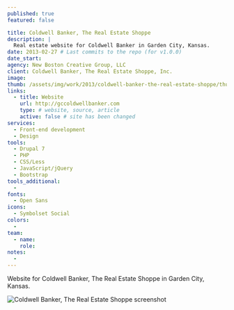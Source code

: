 ```yaml
---
published: true
featured: false

title: Coldwell Banker, The Real Estate Shoppe
description: |
  Real estate website for Coldwell Banker in Garden City, Kansas.
date: 2013-02-27 # Last commits to the repo (for v1.0.0)
date_start:
agency: New Boston Creative Group, LLC
client: Coldwell Banker, The Real Estate Shoppe, Inc.
image:
thumb: /assets/img/work/2013/coldwell-banker-the-real-estate-shoppe/thumb.jpg
links:
  - title: Website
    url: http://gccoldwellbanker.com
    type: # website, source, article
    active: false # site has been changed
services:
  - Front-end development
  - Design
tools:
  - Drupal 7
  - PHP
  - CSS/Less
  - JavaScript/jQuery
  - Bootstrap
tools_additional:
  -
fonts:
  - Open Sans
icons:
  - Symbolset Social
colors:
  -
team:
  - name:
    role:
notes:
  -
---
```


Website for Coldwell Banker, The Real Estate Shoppe in Garden City, Kansas.

![Coldwell Banker, The Real Estate Shoppe screenshot](/assets/img/work/2013/coldwell-banker-the-real-estate-shoppe/image.jpg)

